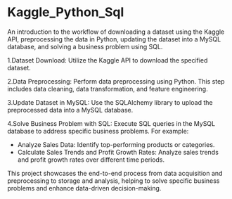 # Kaggle_Python_Sql

An introduction to the workflow of downloading a dataset using the Kaggle API, preprocessing the data in Python, updating the dataset into a MySQL database, and solving a business problem using SQL.

1.Dataset Download:
Utilize the Kaggle API to download the specified dataset.

2.Data Preprocessing:
Perform data preprocessing using Python. 
This step includes data cleaning, data transformation, and feature engineering.

3.Update Dataset in MySQL:
Use the SQLAlchemy library to upload the preprocessed data into a MySQL database. 

4.Solve Business Problem with SQL:
Execute SQL queries in the MySQL database to address specific business problems. For example:
- Analyze Sales Data: Identify top-performing products or categories.
- Calculate Sales Trends and Profit Growth Rates: Analyze sales trends and profit growth rates over different time periods.

This project showcases the end-to-end process from data acquisition and preprocessing to storage and analysis, helping to solve specific business problems and enhance data-driven decision-making.

